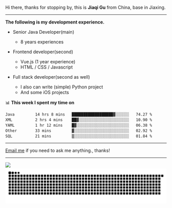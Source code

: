 Hi there, thanks for stopping by, this is **Jiaqi Gu** from China, base in Jiaxing.

---

**The following is my development experience.**

- Senior Java Developer(main)
  - 8 years experiences

- Frontend developer(second)
  - Vue.js (1 year experience)
  - HTML / CSS / Javascript
  
- Full stack developer(second as well)
  - I also can write (simple) Python project
  - And some iOS projects

📊 **This week I spent my time on**
<!--START_SECTION:waka-->

```txt
Java         14 hrs 8 mins   ██████████████████▓░░░░░░   74.27 %
XML          2 hrs 4 mins    ██▓░░░░░░░░░░░░░░░░░░░░░░   10.90 %
YAML         1 hr 12 mins    █▓░░░░░░░░░░░░░░░░░░░░░░░   06.38 %
Other        33 mins         ▓░░░░░░░░░░░░░░░░░░░░░░░░   02.92 %
SQL          21 mins         ▒░░░░░░░░░░░░░░░░░░░░░░░░   01.84 %
```

<!--END_SECTION:waka-->

---

[Email me](mailto:htk2klwgr@mozmail.com?subject=Hiring_from_GitHub) if you need to ask me anything., thanks!

---

![]( https://visitor-badge.glitch.me/badge?page_id=githubgujiaqi)
![]( https://github.com/droid-Q/droid-Q/raw/output/github-contribution-grid-snake.svg#gh-dark-mode-only)
